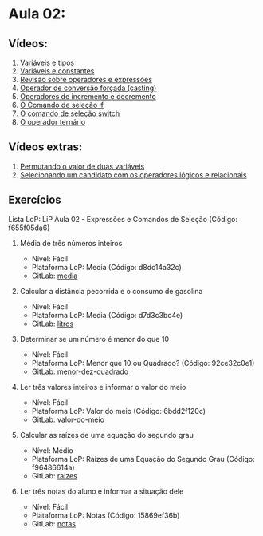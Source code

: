# Aula 02: 

## Vídeos:

1. [Variáveis e tipos](https://youtu.be/R8xxBlvdo8o)
2. [Variáveis e constantes](https://youtu.be/llcQx0fCBvA)
3. [Revisão sobre operadores e expressões](https://youtu.be/rF7Xq7F8Qw0)
4. [Operador de conversão forçada (casting)](https://youtu.be/aJHJGCuNDhc)
5. [Operadores de incremento e decremento](https://youtu.be/X8VLMjGAupg)
6. [O Comando de seleção if](https://youtu.be/Os0RC80O0ko)
7. [O comando de seleção switch](https://youtu.be/BKZIi9Ed0U4)
8. [O operador ternário](https://youtu.be/DkxusQM2P08)


## Vídeos extras:

1. [Permutando o valor de duas variáveis](https://youtu.be/rXVTqsrdDp0)
2. [Selecionando um candidato com os operadores lógicos e relacionais](https://youtu.be/fhZvlZOdOHE)


## Exercícios

Lista LoP: LiP Aula 02 - Expressões e Comandos de Seleção (Código: f655f05da6)

1. Média de três números inteiros
	- Nível: Fácil
	- Plataforma LoP: Media (Código: d8dc14a32c)
	- GitLab: [media](https://gitlab.com/carlos_olarte/ect-lip/-/blob/master/var-exp/facil/media/)

2. Calcular a distância pecorrida e o consumo de gasolina
	- Nível: Fácil
	- Plataforma LoP: Media (Código: d7d3c3bc4e)
	- GitLab: [litros](https://gitlab.com/carlos_olarte/ect-lip/-/tree/master/var-exp/facil/litros/)

3. Determinar se um número é menor do que 10
	- Nível: Fácil
	- Plataforma LoP: Menor que 10 ou Quadrado? (Código: 92ce32c0e1)
	- GitLab: [menor-dez-quadrado](https://gitlab.com/carlos_olarte/ect-lip/-/tree/master/selecao/facil/menor-dez-quadrado)

4. Ler três valores inteiros e informar o valor do meio
	- Nível: Fácil
	- Plataforma LoP: Valor do meio (Código: 6bdd2f120c)
	- GitLab: [valor-do-meio](https://gitlab.com/carlos_olarte/ect-lip/-/tree/master/selecao/facil/valor-do-meio/)

5. Calcular as raízes de uma equação do segundo grau
	- Nível: Médio
	- Plataforma LoP: Raízes de uma Equação do Segundo Grau (Código: f96486614a)
	- GitLab: [raizes](https://gitlab.com/carlos_olarte/ect-lip/-/tree/master/selecao/medio/raizes)


6. Ler três notas do aluno e informar a situação dele
	- Nível: Fácil
	- Plataforma LoP: Notas (Código: 15869ef36b)
	- GitLab: [notas](https://gitlab.com/carlos_olarte/ect-lip/-/tree/master/selecao/facil/notas/)

